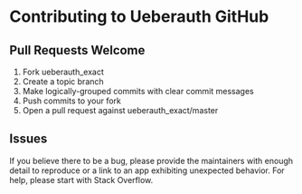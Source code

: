 # Contributing to Ueberauth GitHub

## Pull Requests Welcome
1. Fork ueberauth_exact
2. Create a topic branch
3. Make logically-grouped commits with clear commit messages
4. Push commits to your fork
5. Open a pull request against ueberauth_exact/master

## Issues

If you believe there to be a bug, please provide the maintainers with enough
detail to reproduce or a link to an app exhibiting unexpected behavior. For
help, please start with Stack Overflow.